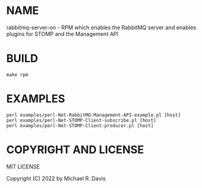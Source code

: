 # NAME

rabbitmq-server-on - RPM which enables the RabbitMQ server and enables plugins for STOMP and the Management API

# BUILD

```
make rpm
```

# EXAMPLES

```
perl examples/perl-Net-RabbitMQ-Management-API-example.pl [host]
perl examples/perl-Net-STOMP-Client-subscribe.pl [host]
perl examples/perl-Net-STOMP-Client-producer.pl [host]
```

# COPYRIGHT AND LICENSE

MIT LICENSE

Copyright (C) 2022 by Michael R. Davis
